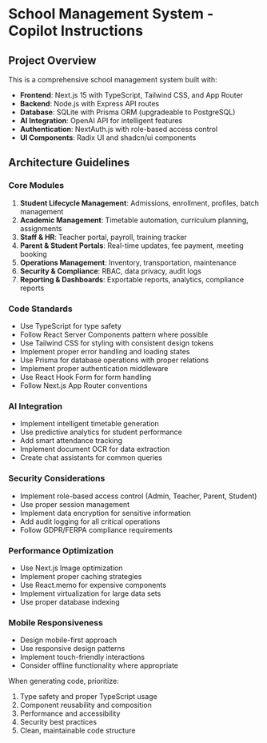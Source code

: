 # School Management System - Copilot Instructions

<!-- Use this file to provide workspace-specific custom instructions to Copilot. For more details, visit https://code.visualstudio.com/docs/copilot/copilot-customization#_use-a-githubcopilotinstructionsmd-file -->

## Project Overview
This is a comprehensive school management system built with:
- **Frontend**: Next.js 15 with TypeScript, Tailwind CSS, and App Router
- **Backend**: Node.js with Express API routes
- **Database**: SQLite with Prisma ORM (upgradeable to PostgreSQL)
- **AI Integration**: OpenAI API for intelligent features
- **Authentication**: NextAuth.js with role-based access control
- **UI Components**: Radix UI and shadcn/ui components

## Architecture Guidelines

### Core Modules
1. **Student Lifecycle Management**: Admissions, enrollment, profiles, batch management
2. **Academic Management**: Timetable automation, curriculum planning, assignments
3. **Staff & HR**: Teacher portal, payroll, training tracker
4. **Parent & Student Portals**: Real-time updates, fee payment, meeting booking
5. **Operations Management**: Inventory, transportation, maintenance
6. **Security & Compliance**: RBAC, data privacy, audit logs
7. **Reporting & Dashboards**: Exportable reports, analytics, compliance reports

### Code Standards
- Use TypeScript for type safety
- Follow React Server Components pattern where possible
- Use Tailwind CSS for styling with consistent design tokens
- Implement proper error handling and loading states
- Use Prisma for database operations with proper relations
- Implement proper authentication middleware
- Use React Hook Form for form handling
- Follow Next.js App Router conventions

### AI Integration
- Implement intelligent timetable generation
- Use predictive analytics for student performance
- Add smart attendance tracking
- Implement document OCR for data extraction
- Create chat assistants for common queries

### Security Considerations
- Implement role-based access control (Admin, Teacher, Parent, Student)
- Use proper session management
- Implement data encryption for sensitive information
- Add audit logging for all critical operations
- Follow GDPR/FERPA compliance requirements

### Performance Optimization
- Use Next.js Image optimization
- Implement proper caching strategies
- Use React.memo for expensive components
- Implement virtualization for large data sets
- Use proper database indexing

### Mobile Responsiveness
- Design mobile-first approach
- Use responsive design patterns
- Implement touch-friendly interactions
- Consider offline functionality where appropriate

When generating code, prioritize:
1. Type safety and proper TypeScript usage
2. Component reusability and composition
3. Performance and accessibility
4. Security best practices
5. Clean, maintainable code structure
